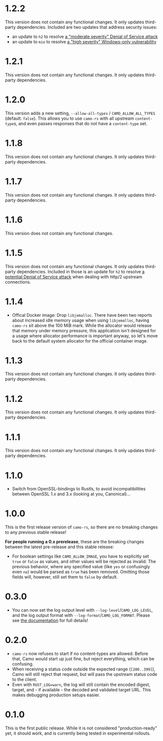 # 1.2.2

This version does not contain any functional changes. It only updates third-party dependencies. Included are two updates that address security issues:

- an update to `h2` to resolve [a "moderate severity" Denial of Service attack](https://github.com/advisories/GHSA-8r5v-vm4m-4g25)
- an update to `mio` to resolve [a "high severity" Windows-only vulnerability](https://github.com/advisories/GHSA-r8w9-5wcg-vfj7)

# 1.2.1

This version does not contain any functional changes. It only updates third-party dependencies.

# 1.2.0

This version adds a new setting, `--allow-all-types` / `CAMO_ALLOW_ALL_TYPES` (default: `false`). This allows you to use `camo-rs` with all upstream `content-type`s, and even passes responses that do not have a `content-type` set.

# 1.1.8

This version does not contain any functional changes. It only updates third-party dependencies.

# 1.1.7

This version does not contain any functional changes. It only updates third-party dependencies.

# 1.1.6

This version does not contain any functional changes.

# 1.1.5

This version does not contain any functional changes. It only updates third-party dependencies. Included in those is an update for `h2` to resolve [a potential Denial of Service attack](https://nvd.nist.gov/vuln/detail/CVE-2023-26964) when dealing with http/2 upstream connections.

# 1.1.4

- Offical Docker image: Drop `libjemalloc`. There have been two reports about increased idle memory usage when using `libjemalloc`, having `camo-rs` sit above the 100 MiB mark. While the allocator would release that memory under memory pressure, this application isn't designed for a usage where allocator performance is important anyway, so let's move back to the default system allocator for the official container image.

# 1.1.3

This version does not contain any functional changes. It only updates third-party dependencies.

# 1.1.2

This version does not contain any functional changes. It only updates third-party dependencies.

# 1.1.1

This version does not contain any functional changes. It only updates third-party dependencies.

# 1.1.0

- Switch from OpenSSL-bindings to Rustls, to avoid incompatibilities between OpenSSL 1.x and 3.x (looking at you, Canonical)...

# 1.0.0

This is the first release version of `camo-rs`, so there are no breaking changes to any previous stable release!

**For people running a 0.x prerelease**, these are the breaking changes between the latest pre-release and this stable release:

- For boolean settings like `CAMO_ALLOW_IMAGE`, you have to explicitly set `true` or `false` as values, and other values will be rejected as invalid. The previous behavior, where any specified value (like `yes` or confusingly even `no`) would be parsed as `true` has been removed. Omitting those fields will, however, still set them to `false` by default.

# 0.3.0

- You can now set the log output level with `--log-level`/`CAMO_LOG_LEVEL`, and the log output format with `--log-format`/`CAMO_LOG_FORMAT`. Please see [the documentation](/docs/configuration.md) for full details!

# 0.2.0

- `camo-rs` now refuses to start if no content-types are allowed. Before that, Camo would start up just fine, but reject everything, which can be confusing.
- When receiving a status code outside the expected range (`[200..399]`), Camo will still reject that request, but will pass the upstream status code to the client.
- Even with `RUST_LOG=warn`, the log will still contain the encoded digest, target, and - if available - the decoded and validated target URL. This makes debugging production setups easier.

# 0.1.0

This is the first public release. While it is not considered "production-ready" yet, it should work, and is currently being tested in experimental rollouts.
